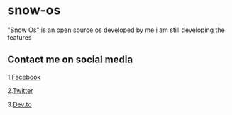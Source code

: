 # snow-os

"Snow Os" is an open source os developed by me i am still developing the features

## Contact me on social media

1.[Facebook](facebook.com/mdsadman.sakibkhan.39/)

2.[Twitter](twitter.com/SakibDev)

3.[Dev.to](dev.to/sadmansakib2234)
